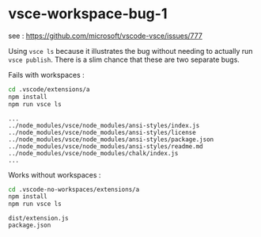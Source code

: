 # vsce-workspace-bug-1

see : https://github.com/microsoft/vscode-vsce/issues/777

Using `vsce ls` because it illustrates the bug without needing to actually run `vsce publish`.
There is a slim chance that these are two separate bugs.

Fails with workspaces :

```bash
cd .vscode/extensions/a
npm install
npm run vsce ls
```

```
...
../node_modules/vsce/node_modules/ansi-styles/index.js
../node_modules/vsce/node_modules/ansi-styles/license
../node_modules/vsce/node_modules/ansi-styles/package.json
../node_modules/vsce/node_modules/ansi-styles/readme.md
../node_modules/vsce/node_modules/chalk/index.js
...
```

Works without workspaces :

```bash
cd .vscode-no-workspaces/extensions/a
npm install
npm run vsce ls
```
```
dist/extension.js
package.json
```

